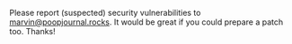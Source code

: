 Please report (suspected) security vulnerabilities to [marvin@poopjournal.rocks](mailto:marvin@poopjournal.rocks). It would be great if you could prepare a patch too. Thanks!
